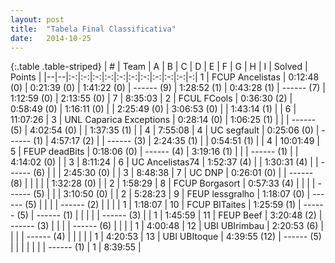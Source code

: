 ```yaml
---
layout: post
title:  "Tabela Final Classificativa"
date:   2014-10-25
---
```


{:.table .table-striped}
| # | Team | A | B | C | D | E | F | G | H | I | Solved | Points |
|--|--|:-:|:-:|:-:|:-:|:-:|:-:|:-:|:-:|:-:|:-:|-:|
1 | FCUP Ancelistas | 0:12:48 (0) | 0:21:39 (0) | 1:41:22 (0) | ------ (9) | 1:28:52 (1) | 0:43:28 (1) | ------ (7) | 1:12:59 (0) | 2:13:55 (0) | 7 | 8:35:03 |
2 | FCUL FCools | 0:36:30 (2) | 0:58:49 (0) | 1:16:11 (0) |   | 2:25:49 (0) | 3:06:53 (0) |   | 1:43:14 (1) |   | 6 | 11:07:26 |
3 | UNL Caparica Exceptions | 0:28:14 (0) | 1:06:25 (1) |   |   | ------ (5) | 4:02:54 (0) |   | 1:37:35 (1) |   | 4 | 7:55:08 |
4 | UC segfault | 0:25:06 (0) | ------ (1) | 4:57:17 (2) |   | ------ (3) | 2:24:35 (1) |   | 0:54:51 (1) |   | 4 | 10:01:49 |
5 | FEUP deadBits | 0:18:06 (0) | ------ (4) | 3:19:16 (1) |   |   | ------ (1) |   | 4:14:02 (0) |   | 3 | 8:11:24 |
6 | UC Ancelistas74 | 1:52:37 (4) |   | 1:30:31 (4) |   | ------ (6) |   |   | 2:45:30 (0) |   | 3 | 8:48:38 |
7 | UC DNP | 0:26:01 (0) |   | ------ (8) |   |   |   |   | 1:32:28 (0) |   | 2 | 1:58:29 |
8 | FCUP Borgasort | 0:57:33 (4) |   |   |   | ------ (5) |   |   | 3:10:50 (0) |   | 2 | 5:28:23 |
9 | FEUP lessgralho | 1:18:07 (0) | ------ (5) |   |   |   | ------ (2) |   |   |   | 1 | 1:18:07 |
10 | FCUP BITaites | 1:25:59 (1) | ------ (5) | ------ (1) |   |   |   |   | ------ (3) |   | 1 | 1:45:59 |
11 | FEUP Beef | 3:20:48 (2) | ------ (3) |   |   |   | ------ (6) |   |   |   | 1 | 4:00:48 |
12 | UBI UBIrimbau | 2:20:53 (6) |   |   |   | ------ (4) |   |   |   |   | 1 | 4:20:53 |
13 | UBI UBItoque | 4:39:55 (12) | ------ (5) |   |   |   |   |   |   | ------ (1) | 1 | 8:39:55 |
